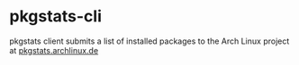 # pkgstats-cli
pkgstats client submits a list of installed packages to the Arch Linux project at [pkgstats.archlinux.de](https://pkgstats.archlinux.de/)
